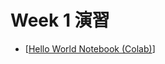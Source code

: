  # Week 1 演習

  - [[Hello World Notebook (Colab)](https://colab.research.google.com/drive/1oeIYuRpxTLe5932RXhLUYMUjMbty6KWM?usp=sharing)]

